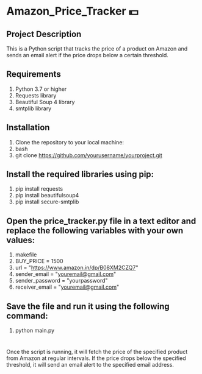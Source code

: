 # Amazon_Price_Tracker 💵

## Project Description
This is a Python script that tracks the price of a product on Amazon and sends an email alert if the price drops below a certain threshold.

## Requirements
1. Python 3.7 or higher
2. Requests library
3. Beautiful Soup 4 library
4. smtplib library

## Installation
1. Clone the repository to your local machine:
2. bash
3. git clone https://github.com/yourusername/yourproject.git

## Install the required libraries using pip:
1. pip install requests
2. pip install beautifulsoup4
3. pip install secure-smtplib

## Open the price_tracker.py file in a text editor and replace the following variables with your own values:
1. makefile
2. BUY_PRICE = 1500
3. url = "https://www.amazon.in/dp/B08XM2CZQ7"
4. sender_email = "youremail@gmail.com"
5. sender_password = "yourpassword"
6. receiver_email = "youremail@gmail.com"

## Save the file and run it using the following command:
1. python main.py
#
Once the script is running, it will fetch the price of the specified product from Amazon at regular intervals. If the price drops below the specified threshold, it will send an email alert to the specified email address.
